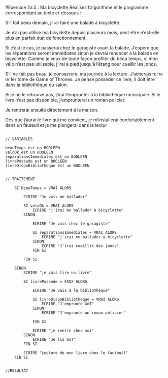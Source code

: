 #Exercice 2a.5 : Ma bicyclette
Réalisez l’algorithme et le programme correspondant au texte ci-dessous :

S’il fait beau demain, j’irai faire une balade à bicyclette.

Je n’ai pas utilisé ma bicyclette depuis plusieurs mois, peut-être n’est-elle plus en parfait état de fonctionnement.

Si c’est le cas, je passerai chez le garagiste avant la balade. J’espère que les réparations seront immédiates sinon je devrai renoncer à la balade en bicyclette. Comme je veux de toute façon profiter du beau temps, si mon vélo n’est pas utilisable, j’irai à pied jusqu’à l’étang pour cueillir les joncs.

S’il ne fait pas beau, je consacrerai ma journée à la lecture. J’aimerais relire le 1er tome de Game of Thrones. Je pense posséder ce livre, il doit être dans la bibliothèque du salon.

Si je ne le retrouve pas, j’irai l’emprunter à la bibliothèque municipale. Si le livre n’est pas disponible, j’emprunterai un roman policier.

Je rentrerai ensuite directement à la maison.

Dès que j’aurai le livre qui me convient, je m’installerai confortablement dans un fauteuil et je me plongerai dans la lectur



```

// VARIABLES

beauTemps est un BOOLEEN
veloOk est un BOOLEEN
reparationsImmediates est un BOOLEEN
livrePossede est un BOOLEEN
livreDispoBibliotheque est un BOOLEEN


// TRAITEMENT

	SI beauTemps = VRAI ALORS
	
		ECRIRE "Je vais me ballader"
		
		SI veloOk = VRAI ALORS
			ECRIRE "j'irai me ballader à bicyclette"
		SINON 
		
			ECRIRE "Je vais chez le garagiste"
			
			SI reparationsImmediates = VRAI ALORS 
				ECRIRE "j'irai me ballader à bicyclette"
			SINON
				ECRIRE "J'irai cueillir des joncs"
			FIN SI
			
		FIN SI
		
	SINON
		ECRIRE "je vais lire un livre"
		
		SI livrePossede = FAUX ALORS
					 
			ECRIRE "Je vais à la bibliothèque"
			
			SI livreDispoBibliotheque = VRAI ALORS
				ECRIRE "J'emprunte GoT"
			SINON
				ECRIRE "J'emprunte un roman policier"
				
			FIN SI
			
			ECRIRE "je rentre chez moi"
		SINON
			ECRIRE "Je lis GoT"
		FIN SI
		
		ECRIRE "Lecture de mon livre dans le fauteuil"
	FIN SI


//RESULTAT 

```
